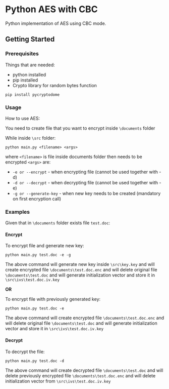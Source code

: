 # Python AES with CBC

Python implementation of AES using CBC mode.

## Getting Started

### Prerequisites

Things that are needed:

- python installed
- pip installed
- Crypto library for random bytes function

```
pip install pycryptodome
```

### Usage

How to use AES:

You need to create file that you want to encrypt inside ``\documents`` folder

While inside ``\src`` folder:

```
python main.py <filename> <args>
```

where ``<filename>`` is file inside documents folder then needs to be encrypted ``<args>`` are:

- ``-e or --encrypt`` - when encrypting file (cannot be used together with -d)
- ``-d or --decrypt`` - when decrypting file (cannot be used together with -e)
- ``-g or --generate-key`` - when new key needs to be created (mandatory on first encryption call)

### Examples

Given that in ``\documents`` folder exists file ``test.doc``:

#### Encrypt

To encrypt file and generate new key:

```
python main.py test.doc -e -g
```

The above command will generate new key inside ``\src\key.key`` and will create encrypted file ``\documents\test.doc.enc`` and will delete original file ``\documents\test.doc`` and will generate initialization vector and store it in ``\src\ivs\test.doc.iv.key``

**OR**

To encrypt file with previously generated key:

```
python main.py test.doc -e
```

The above command will create encrypted file ``\documents\test.doc.enc`` and will delete original file ``\documents\test.doc`` and will generate initialization vector and store it in ``\src\ivs\test.doc.iv.key``
#### Decrypt

To decrypt the file:

```
python main.py test.doc -d
```

The above command will create decrypted file ``\documents\test.doc`` and will delete previously encrypted file ``\documents\test.doc.enc`` and will delete initialization vector from ``\src\ivs\test.doc.iv.key``
